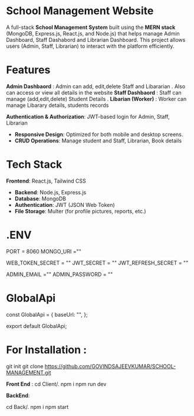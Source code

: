 # School Management Website

A full-stack **School Management System** built using the **MERN stack** (MongoDB, Express.js, React.js, and Node.js) that helps manage Admin Dashboard, Staff Dashabord and Librarian Dashboard. This project allows users (Admin, Staff, Librarian) to interact with the platform efficiently.

# Features

**Admin Dashbaord** : Admin can add, edit,delete Staff and Libararian . Also can access or view all details in the website
**Staff Dashbaord** : Staff can manage (add,edit,delete) Student Details .
**Libarian (Worker)** : Worker can manage Libarary details, students records

**Authentication & Authorization**: JWT-based login for Admin, Staff, Librarian
- **Responsive Design**: Optimized for both mobile and desktop screens.
- **CRUD Operations**: Manage student and  Staff, Librarian, Book details

# Tech Stack 

**Frontend**: React.js, Tailwind CSS
- **Backend**: Node.js, Express.js
- **Database**: MongoDB
- **Authentication**: JWT (JSON Web Token)
- **File Storage**: Multer (for profile pictures, reports, etc.)



# .ENV

PORT = 8060
MONGO_URI =""

WEB_TOKEN_SECRET = ""
JWT_SECRET = ""
JWT_REFRESH_SECRET = ""

ADMIN_EMAIL =""
ADMIN_PASSWORD = ""


# GlobalApi


const GlobalApi = { baseUrl: "", };

export default GlobalApi;



# For Installation :

git init
git clone https://github.com/GOVINDSAJEEVKUMAR/SCHOOL-MANAGEMENT.git

**Front End** : 
cd Client/.
npm i 
npm run dev

**BackEnd**:

cd Back/.
npm i
npm start




